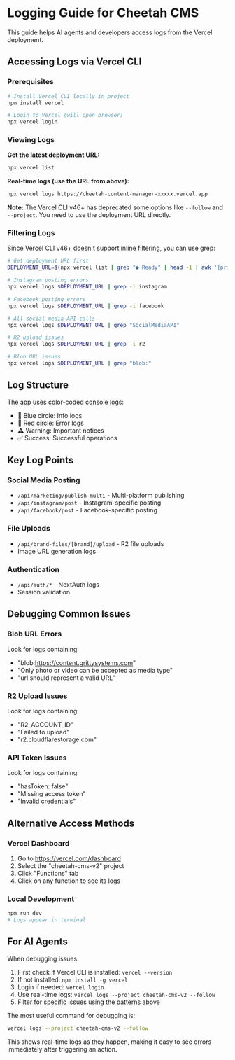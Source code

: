 # Logging Guide for Cheetah CMS

This guide helps AI agents and developers access logs from the Vercel deployment.

## Accessing Logs via Vercel CLI

### Prerequisites
```bash
# Install Vercel CLI locally in project
npm install vercel

# Login to Vercel (will open browser)
npx vercel login
```

### Viewing Logs

**Get the latest deployment URL:**
```bash
npx vercel list
```

**Real-time logs (use the URL from above):**
```bash
npx vercel logs https://cheetah-content-manager-xxxxx.vercel.app
```

**Note:** The Vercel CLI v46+ has deprecated some options like `--follow` and `--project`. You need to use the deployment URL directly.

### Filtering Logs

Since Vercel CLI v46+ doesn't support inline filtering, you can use grep:

```bash
# Get deployment URL first
DEPLOYMENT_URL=$(npx vercel list | grep "● Ready" | head -1 | awk '{print $2}')

# Instagram posting errors
npx vercel logs $DEPLOYMENT_URL | grep -i instagram

# Facebook posting errors  
npx vercel logs $DEPLOYMENT_URL | grep -i facebook

# All social media API calls
npx vercel logs $DEPLOYMENT_URL | grep "SocialMediaAPI"

# R2 upload issues
npx vercel logs $DEPLOYMENT_URL | grep -i r2

# Blob URL issues
npx vercel logs $DEPLOYMENT_URL | grep "blob:"
```

## Log Structure

The app uses color-coded console logs:
- 🔵 Blue circle: Info logs
- 🔴 Red circle: Error logs
- ⚠️ Warning: Important notices
- ✅ Success: Successful operations

## Key Log Points

### Social Media Posting
- `/api/marketing/publish-multi` - Multi-platform publishing
- `/api/instagram/post` - Instagram-specific posting
- `/api/facebook/post` - Facebook-specific posting

### File Uploads
- `/api/brand-files/[brand]/upload` - R2 file uploads
- Image URL generation logs

### Authentication
- `/api/auth/*` - NextAuth logs
- Session validation

## Debugging Common Issues

### Blob URL Errors
Look for logs containing:
- "blob:https://content.grittysystems.com"
- "Only photo or video can be accepted as media type"
- "url should represent a valid URL"

### R2 Upload Issues
Look for logs containing:
- "R2_ACCOUNT_ID"
- "Failed to upload"
- "r2.cloudflarestorage.com"

### API Token Issues
Look for logs containing:
- "hasToken: false"
- "Missing access token"
- "Invalid credentials"

## Alternative Access Methods

### Vercel Dashboard
1. Go to https://vercel.com/dashboard
2. Select the "cheetah-cms-v2" project
3. Click "Functions" tab
4. Click on any function to see its logs

### Local Development
```bash
npm run dev
# Logs appear in terminal
```

## For AI Agents

When debugging issues:
1. First check if Vercel CLI is installed: `vercel --version`
2. If not installed: `npm install -g vercel`
3. Login if needed: `vercel login`
4. Use real-time logs: `vercel logs --project cheetah-cms-v2 --follow`
5. Filter for specific issues using the patterns above

The most useful command for debugging is:
```bash
vercel logs --project cheetah-cms-v2 --follow
```

This shows real-time logs as they happen, making it easy to see errors immediately after triggering an action.